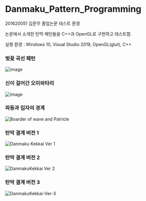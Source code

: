# Danmaku_Pattern_Programming

201620051 김준무 졸업논문 테스트 환경

논문에서 소개한 탄막 패턴들을 C++과 OpenGL로 구현하고 테스트함.

실행 환경 : Windows 10, Visual Studio 2019, OpenGL(glut), C++


### 벚꽂 곡선 패턴

![image](https://user-images.githubusercontent.com/12217092/220607904-abcdfcfa-a347-461c-9f50-76002403bf90.png)


### 신이 걸어간 오미와타리

![image](https://user-images.githubusercontent.com/12217092/220609084-7c61ac66-11a4-404a-9801-2d041ac1de39.png)


### 파동과 입자의 경계

![Boarder of wave and Patricle](https://user-images.githubusercontent.com/12217092/220609215-c342dcf3-50ff-4000-87b0-6d9649bee96c.gif)


### 탄막 결계 버전 1

![Danmaku Kekkai Ver 1](https://user-images.githubusercontent.com/12217092/220609758-dbb74813-d618-468b-9873-1af0fb9abccf.gif)


### 탄막 결계 버전 2

![DanmakuKekkai Ver 2](https://user-images.githubusercontent.com/12217092/220609243-2ff27b31-8856-4063-b5c0-6c7a0d3a6eb2.gif)


### 탄막 결계 버전 3

![DanmakuKekkai-Ver-3](https://user-images.githubusercontent.com/12217092/220609328-57dd025f-a5c2-41dc-936d-af4de328cc56.gif)

